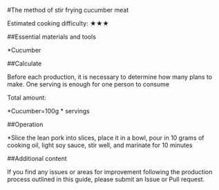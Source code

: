 #The method of stir frying cucumber meat

Estimated cooking difficulty: ★★★

##Essential materials and tools

*Cucumber

##Calculate

Before each production, it is necessary to determine how many plans to make. One serving is enough for one person to consume

Total amount:

*Cucumber=100g * servings

##Operation

*Slice the lean pork into slices, place it in a bowl, pour in 10 grams of cooking oil, light soy sauce, stir well, and marinate for 10 minutes

##Additional content

If you find any issues or areas for improvement following the production process outlined in this guide, please submit an Issue or Pull request.